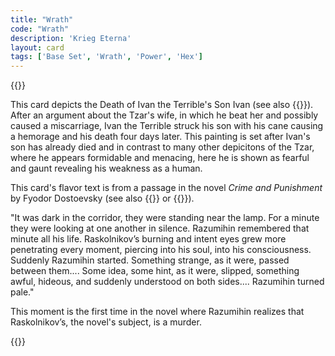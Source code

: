 ```yaml
---
title: "Wrath"
code: "Wrath"
description: 'Krieg Eterna'
layout: card
tags: ['Base Set', 'Wrath', 'Power', 'Hex']
---
```

{{<card-detail-page title="Wrath" artwork="Ivan the Terrible and His Son Ivan by Ilya Repin (1885)">}}
<p>
This card depicts the Death of Ivan the Terrible's Son Ivan (see also {{<cardlink name="Terror King" code="terror-king">}}). After an argument about the Tzar's wife, in which he beat her and possibly caused a miscarriage, Ivan the Terrible struck his son with his cane causing a hemorage and his death four days later. This painting is set after Ivan's son has already died and in contrast to many other depicitons of the Tzar, where he appears formidable and menacing, here he is shown as fearful and gaunt revealing his weakness as a human.
</p>
<p>
This card's flavor text is from a passage in the novel <i>Crime and Punishment</i> by Fyodor Dostoevsky  (see also {{<cardlink name="Offering">}} or {{<cardlink name="Void">}}).
</p>
<p>
"It was dark in the corridor, they were standing near the lamp. For a minute they were looking at one another in silence. Razumihin remembered that minute all his life. Raskolnikov’s burning and intent eyes grew more penetrating every moment, piercing into his soul, into his consciousness. Suddenly Razumihin started. Something strange, as it were, passed between them.... Some idea, some hint, as it were, slipped, something awful, hideous, and suddenly understood on both sides.... Razumihin turned pale."
</p>
<p>
This moment is the first time in the novel where Razumihin realizes that Raskolnikov’s, the novel's subject, is a murder.
</p>
{{</card-detail-page>}}
